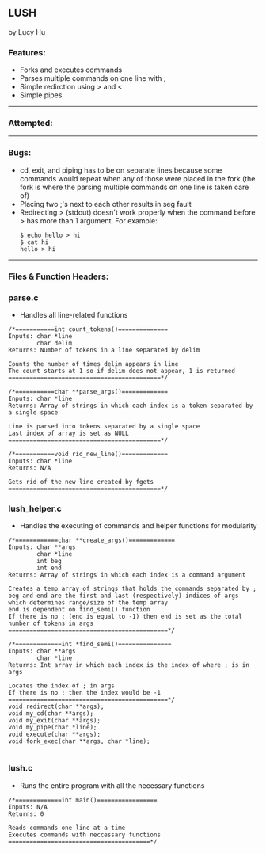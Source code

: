 ## LUSH
by Lucy Hu

### Features: 
- Forks and executes commands
- Parses multiple commands on one line with ; 
- Simple redirction using > and <
- Simple pipes

---

### Attempted: 

---

### Bugs: 
- cd, exit, and piping has to be on separate lines because some commands would repeat when any of those were placed in the fork (the fork is where the parsing multiple commands on one line is taken care of)
- Placing two ;'s next to each other results in seg fault
- Redirecting > (stdout) doesn't work properly when the command before > has more than 1 argument. 
  For example:
  ```
  $ echo hello > hi
  $ cat hi
  hello > hi
  ```

---

### Files & Function Headers: 
### parse.c
  * Handles all line-related functions
  ```
  /*===========int count_tokens()==============
  Inputs: char *line
          char delim
  Returns: Number of tokens in a line separated by delim
  
  Counts the number of times delim appears in line
  The count starts at 1 so if delim does not appear, 1 is returned
  ===========================================*/
  
  /*===========char **parse_args()=============
  Inputs: char *line
  Returns: Array of strings in which each index is a token separated by a single space
  
  Line is parsed into tokens separated by a single space
  Last index of array is set as NULL
  ===========================================*/
  
  /*===========void rid_new_line()=============
  Inputs: char *line
  Returns: N/A
  
  Gets rid of the new line created by fgets
  ===========================================*/
  ```
### lush_helper.c
  * Handles the executing of commands and helper functions for modularity
  ```
  /*============char **create_args()=============
  Inputs: char **args
          char *line
          int beg
          int end
  Returns: Array of strings in which each index is a command argument

  Creates a temp array of strings that holds the commands separated by ;
  beg and end are the first and last (respectively) indices of args which determines range/size of the temp array
  end is dependent on find_semi() function
  If there is no ; (end is equal to -1) then end is set as the total number of tokens in args
  =============================================*/
  
  /*=============int *find_semi()===============
  Inputs: char **args
          char *line
  Returns: Int array in which each index is the index of where ; is in args
  
  Locates the index of ; in args
  If there is no ; then the index would be -1
  =============================================*/
  void redirect(char **args);
  void my_cd(char **args);
  void my_exit(char **args);
  void my_pipe(char *line);
  void execute(char **args);
  void fork_exec(char **args, char *line);
    
  ```
### lush.c
  * Runs the entire program with all the necessary functions
  ```
  /*=============int main()=================
  Inputs: N/A
  Returns: 0
  
  Reads commands one line at a time
  Executes commands with neccessary functions
  ========================================*/
  ```
